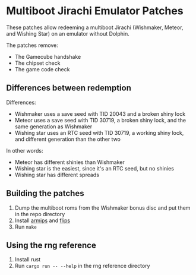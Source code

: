 # Multiboot Jirachi Emulator Patches

These patches allow redeeming a multiboot Jirachi (Wishmaker, Meteor, and Wishing Star) on an emulator without Dolphin.

The patches remove:

- The Gamecube handshake
- The chipset check
- The game code check

## Differences between redemption

Differences:

- Wishmaker uses a save seed with TID 20043 and a broken shiny lock
- Meteor uses a save seed with TID 30719, a broken shiny lock, and the same generation as Wishmaker
- Wishing star uses an RTC seed with TID 30719, a working shiny lock, and different generation than the other two

In other words:

- Meteor has different shinies than Wishmaker
- Wishing star is the easiest, since it's an RTC seed, but no shinies
- Wishing star has different spreads

## Building the patches

1. Dump the multiboot roms from the Wishmaker bonus disc and put them in the repo directory
2. Install [armips](https://github.com/Kingcom/armips) and [flips](https://github.com/Alcaro/Flips)
3. Run `make`

## Using the rng reference

1. Install rust
2. Run `cargo run -- --help` in the rng reference directory
